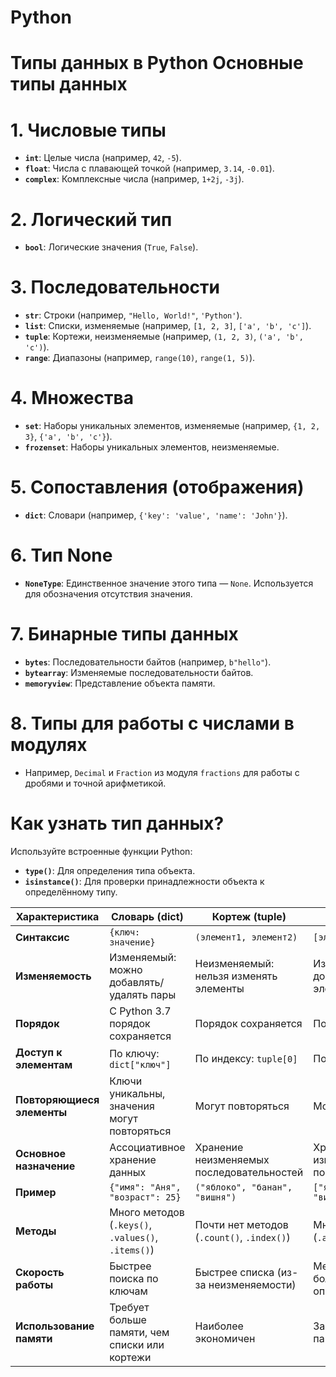 # Python

# Типы данных в Python Основные типы данных

# 1. **Числовые типы**
- **`int`**: Целые числа (например, `42`, `-5`).
- **`float`**: Числа с плавающей точкой (например, `3.14`, `-0.01`).
- **`complex`**: Комплексные числа (например, `1+2j`, `-3j`).

# 2. **Логический тип**
- **`bool`**: Логические значения (`True`, `False`).

# 3. **Последовательности**
- **`str`**: Строки (например, `"Hello, World!"`, `'Python'`).
- **`list`**: Списки, изменяемые (например, `[1, 2, 3]`, `['a', 'b', 'c']`).
- **`tuple`**: Кортежи, неизменяемые (например, `(1, 2, 3)`, `('a', 'b', 'c')`).
- **`range`**: Диапазоны (например, `range(10)`, `range(1, 5)`).

# 4. **Множества**
- **`set`**: Наборы уникальных элементов, изменяемые (например, `{1, 2, 3}`, `{'a', 'b', 'c'}`).
- **`frozenset`**: Наборы уникальных элементов, неизменяемые.

# 5. **Сопоставления (отображения)**
- **`dict`**: Словари (например, `{'key': 'value', 'name': 'John'}`).

# 6. **Тип None**
- **`NoneType`**: Единственное значение этого типа — `None`. Используется для обозначения отсутствия значения.

# 7. **Бинарные типы данных**
- **`bytes`**: Последовательности байтов (например, `b"hello"`).
- **`bytearray`**: Изменяемые последовательности байтов.
- **`memoryview`**: Представление объекта памяти.

# 8. **Типы для работы с числами в модулях**
- Например, `Decimal` и `Fraction` из модуля `fractions` для работы с дробями и точной арифметикой.

# Как узнать тип данных?

Используйте встроенные функции Python:
- **`type()`**: Для определения типа объекта.
- **`isinstance()`**: Для проверки принадлежности объекта к определённому типу.





| **Характеристика**         | **Словарь (dict)**                                      | **Кортеж (tuple)**                        | **Список (list)**                          |
|----------------------------|---------------------------------------------------------|-------------------------------------------|--------------------------------------------|
| **Синтаксис**              | `{ключ: значение}`                                      | `(элемент1, элемент2)`                    | `[элемент1, элемент2]`                     |
| **Изменяемость**           | Изменяемый: можно добавлять/удалять пары                | Неизменяемый: нельзя изменять элементы    | Изменяемый: можно добавлять/удалять элементы |
| **Порядок**                | С Python 3.7 порядок сохраняется                       | Порядок сохраняется                       | Порядок сохраняется                        |
| **Доступ к элементам**     | По ключу: `dict["ключ"]`                                | По индексу: `tuple[0]`                    | По индексу: `list[0]`                      |
| **Повторяющиеся элементы** | Ключи уникальны, значения могут повторяться             | Могут повторяться                         | Могут повторяться                          |
| **Основное назначение**    | Ассоциативное хранение данных                           | Хранение неизменяемых последовательностей | Хранение изменяемых последовательностей    |
| **Пример**                 | `{"имя": "Аня", "возраст": 25}`                        | `("яблоко", "банан", "вишня")`            | `["яблоко", "банан", "вишня"]`             |
| **Методы**                 | Много методов (`.keys()`, `.values()`, `.items()`)      | Почти нет методов (`.count()`, `.index()`) | Много методов (`.append()`, `.remove()`)   |
| **Скорость работы**        | Быстрее поиска по ключам                                | Быстрее списка (из-за неизменяемости)     | Медленнее при большом количестве операций  |
| **Использование памяти**   | Требует больше памяти, чем списки или кортежи           | Наиболее экономичен                       | Занимает больше памяти, чем кортежи        |
